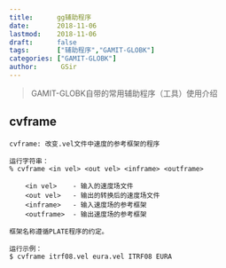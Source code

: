 ```yaml
---
title:      gg辅助程序
date:       2018-11-06
lastmod:    2018-11-06
draft:      false
tags:       ["辅助程序","GAMIT-GLOBK"]
categories: ["GAMIT-GLOBK"]
author:      GSir
---
```


> GAMIT-GLOBK自带的常用辅助程序（工具）使用介绍

## cvframe
```
cvframe: 改变.vel文件中速度的参考框架的程序

运行字符串：
% cvframe <in vel> <out vel> <inframe> <outframe>

    <in vel>    - 输入的速度场文件
    <out vel>   - 输出的转换后的速度场文件
    <inframe>   - 输入速度场的参考框架
    <outframe>  - 输出速度场的参考框架

框架名称遵循PLATE程序的约定。

运行示例：
$ cvframe itrf08.vel eura.vel ITRF08 EURA
```
